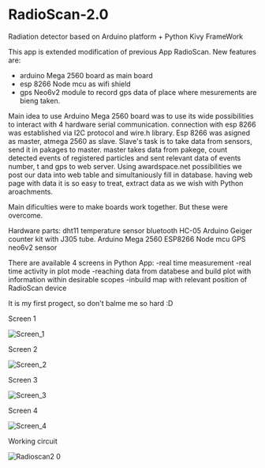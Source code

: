 # RadioScan-2.0
Radiation detector based on Arduino platform + Python Kivy FrameWork

This app is extended modification of previous App RadioScan. New features are:
- arduino Mega 2560 board as main board
- esp 8266 Node mcu as wifi shield
- gps Neo6v2 module to record gps data of place where mesurements are bieng taken.

Main idea to use Arduino Mega 2560 board was to use its wide possibilities to interact with 4 hardware serial communication. 
connection with esp 8266 was established via I2C protocol and wire.h library. 
Esp 8266 was asigned as master, atmega 2560 as slave. Slave's task is to take data from sensors, send it in pakages to master. 
master takes data from pakege, count detected events of registered particles and sent relevant data of events number, t and gps to web server.
Using awardspace.net possibilities we post our data into web table and simultaniously fill in database. having web page with data it is so easy to treat, 
extract data as we wish with Python aroachments. 
 
Main dificulties were to make boards work together. But these were overcome. 

Hardware parts:
dht11 temperature sensor
bluetooth HC-05
Arduino Geiger counter kit with J305 tube.
Arduino Mega 2560
ESP8266 Node mcu
GPS neo6v2 sensor


There are available 4 screens in Python App:
-real time measurement
-real time activity in plot mode
-reaching data from databese and build plot with information within desirable scopes
-inbuild map with relevant position of RadioScan device


It is my first progect, so don't balme me so hard :D



Screen 1

![Screen_1](https://github.com/techmadman/RadioScan-2.0/assets/130900888/dfe6584a-280d-49fe-818d-13ac8b504822)


Screen 2

![Screen_2](https://github.com/techmadman/RadioScan-2.0/assets/130900888/3f3ee40b-7056-412a-848d-80bf6ca59cbc)

Screen 3

![Screen_3](https://github.com/techmadman/RadioScan-2.0/assets/130900888/84956186-d10b-4cb5-ba2f-dcecb404d141)

Screen 4

![Screen_4](https://github.com/techmadman/RadioScan-2.0/assets/130900888/2c3a38db-15b6-418c-a160-cf782b9e73d7)

Working circuit

![Radioscan2 0](https://github.com/techmadman/RadioScan-2.0/assets/130900888/3055053e-b350-4bd5-b58b-30c1cda79114)




